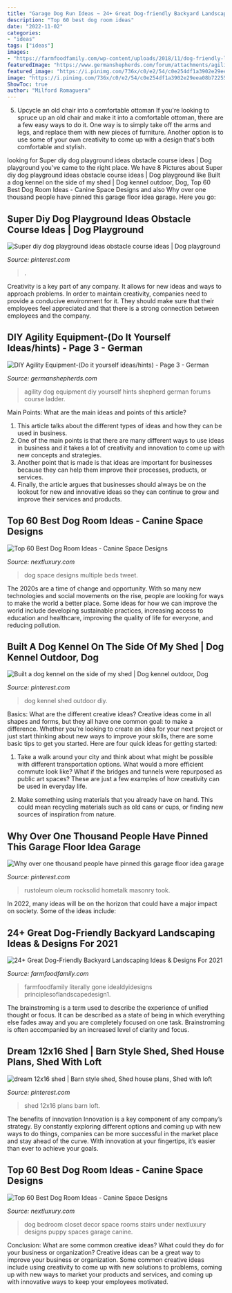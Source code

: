 ```yaml
---
title: "Garage Dog Run Ideas ~ 24+ Great Dog-friendly Backyard Landscaping Ideas &amp; Designs For 2021"
description: "Top 60 best dog room ideas"
date: "2022-11-02"
categories:
- "ideas"
tags: ["ideas"]
images:
- "https://farmfoodfamily.com/wp-content/uploads/2018/11/dog-friendly-landscaping-ideas-600x900.jpg"
featuredImage: "https://www.germanshepherds.com/forum/attachments/agility/5739d1295563793-diy-agility-equipment-do-yourself-ideas-hints-img_3739.jpg"
featured_image: "https://i.pinimg.com/736x/c0/e2/54/c0e254df1a3902e29eea08b72255f072.jpg"
image: "https://i.pinimg.com/736x/c0/e2/54/c0e254df1a3902e29eea08b72255f072.jpg"
ShowToc: true
author: "Milford Romaguera"
---
```



5. Upcycle an old chair into a comfortable ottoman
If you're looking to spruce up an old chair and make it into a comfortable ottoman, there are a few easy ways to do it. One way is to simply take off the arms and legs, and replace them with new pieces of furniture. Another option is to use some of your own creativity to come up with a design that's both comfortable and stylish.

	

		
looking for Super diy dog playground ideas obstacle course ideas | Dog playground you've came to the right place. We have 8 Pictures about Super diy dog playground ideas obstacle course ideas | Dog playground like Built a dog kennel on the side of my shed | Dog kennel outdoor, Dog, Top 60 Best Dog Room Ideas - Canine Space Designs and also Why over one thousand people have pinned this garage floor idea garage. Here you go:
		
    
## Super Diy Dog Playground Ideas Obstacle Course Ideas | Dog Playground

<img loading=lazy src="https://i.pinimg.com/736x/63/bd/c8/63bdc817f9aa5958bfa7838e77463453.jpg" onerror="this.onerror=null;this.src='https://tse3.mm.bing.net/th?id=OIP.pDBjQpwMfB2JeGtpEX-iMwAAAA&amp;pid=15.1';" alt="Super diy dog playground ideas obstacle course ideas | Dog playground">

_Source: pinterest.com_

>. 

	

Creativity is a key part of any company. It allows for new ideas and ways to approach problems. In order to maintain creativity, companies need to provide a conducive environment for it. They should make sure that their employees feel appreciated and that there is a strong connection between employees and the company.

    
## DIY Agility Equipment-(Do It Yourself Ideas/hints) - Page 3 - German

<img loading=lazy src="https://www.germanshepherds.com/forum/attachments/agility/5739d1295563793-diy-agility-equipment-do-yourself-ideas-hints-img_3739.jpg" onerror="this.onerror=null;this.src='https://tse4.mm.bing.net/th?id=OIP.HGUQns5zKJgmeHymUGizpgHaFj&amp;pid=15.1';" alt="DIY Agility Equipment-(Do it yourself ideas/hints) - Page 3 - German">

_Source: germanshepherds.com_

>agility dog equipment diy yourself hints shepherd german forums course ladder. 

	

Main Points: What are the main ideas and points of this article?
1. This article talks about the different types of ideas and how they can be used in business.
2. One of the main points is that there are many different ways to use ideas in business and it takes a lot of creativity and innovation to come up with new concepts and strategies.
3. Another point that is made is that ideas are important for businesses because they can help them improve their processes, products, or services.
4. Finally, the article argues that businesses should always be on the lookout for new and innovative ideas so they can continue to grow and improve their services and products.

    
## Top 60 Best Dog Room Ideas - Canine Space Designs

<img loading=lazy src="http://nextluxury.com/wp-content/uploads/multiple-dog-beds-dog-room-ideas.jpg" onerror="this.onerror=null;this.src='https://tse4.mm.bing.net/th?id=OIP.UTg-xrs1v1hcw7OdMGCPAAAAAA&amp;pid=15.1';" alt="Top 60 Best Dog Room Ideas - Canine Space Designs">

_Source: nextluxury.com_

>dog space designs multiple beds tweet. 

	

The 2020s are a time of change and opportunity. With so many new technologies and social movements on the rise, people are looking for ways to make the world a better place. Some ideas for how we can improve the world include developing sustainable practices, increasing access to education and healthcare, improving the quality of life for everyone, and reducing pollution.

    
## Built A Dog Kennel On The Side Of My Shed | Dog Kennel Outdoor, Dog

<img loading=lazy src="https://i.pinimg.com/736x/48/8e/45/488e45085e3edc3569421667b89c1943.jpg" onerror="this.onerror=null;this.src='https://tse1.mm.bing.net/th?id=OIP.KIj_x26fOM9FE0Z8PVgO8QHaJ3&amp;pid=15.1';" alt="Built a dog kennel on the side of my shed | Dog kennel outdoor, Dog">

_Source: pinterest.com_

>dog kennel shed outdoor diy. 

	

Basics: What are the different creative ideas?
Creative ideas come in all shapes and forms, but they all have one common goal: to make a difference. Whether you’re looking to create an idea for your next project or just start thinking about new ways to improve your skills, there are some basic tips to get you started. Here are four quick ideas for getting started:
1. Take a walk around your city and think about what might be possible with different transportation options. What would a more efficient commute look like? What if the bridges and tunnels were repurposed as public art spaces? These are just a few examples of how creativity can be used in everyday life.

2. Make something using materials that you already have on hand. This could mean recycling materials such as old cans or cups, or finding new sources of inspiration from nature.

    
## Why Over One Thousand People Have Pinned This Garage Floor Idea Garage

<img loading=lazy src="https://i.pinimg.com/736x/c0/e2/54/c0e254df1a3902e29eea08b72255f072.jpg" onerror="this.onerror=null;this.src='https://tse1.mm.bing.net/th?id=OIP.FKulRShwuSkch7Nv_qml-AHaEK&amp;pid=15.1';" alt="Why over one thousand people have pinned this garage floor idea garage">

_Source: pinterest.com_

>rustoleum oleum rocksolid hometalk masonry took. 

	

In 2022, many ideas will be on the horizon that could have a major impact on society. Some of the ideas include: 

    
## 24+ Great Dog-Friendly Backyard Landscaping Ideas &amp; Designs For 2021

<img loading=lazy src="https://farmfoodfamily.com/wp-content/uploads/2018/11/dog-friendly-landscaping-ideas-600x900.jpg" onerror="this.onerror=null;this.src='https://tse2.mm.bing.net/th?id=OIP.T_tnlB2kIsNGCmke2VF4jAHaLH&amp;pid=15.1';" alt="24+ Great Dog-Friendly Backyard Landscaping Ideas &amp; Designs For 2021">

_Source: farmfoodfamily.com_

>farmfoodfamily literally gone idealdyidesigns principlesoflandscapedesign1. 

	

The brainstroming is a term used to describe the experience of unified thought or focus. It can be described as a state of being in which everything else fades away and you are completely focused on one task. Brainstroming is often accompanied by an increased level of clarity and focus.

    
## Dream 12x16 Shed | Barn Style Shed, Shed House Plans, Shed With Loft

<img loading=lazy src="https://i.pinimg.com/736x/d4/1f/56/d41f56f639f5b94bcba7ac2e1a379088.jpg" onerror="this.onerror=null;this.src='https://tse4.mm.bing.net/th?id=OIP.TYrvsh6RWDivIISYX19zJAHaJ3&amp;pid=15.1';" alt="dream 12x16 shed | Barn style shed, Shed house plans, Shed with loft">

_Source: pinterest.com_

>shed 12x16 plans barn loft. 

	

The benefits of innovation
Innovation is a key component of any company’s strategy. By constantly exploring different options and coming up with new ways to do things, companies can be more successful in the market place and stay ahead of the curve. With innovation at your fingertips, it’s easier than ever to achieve your goals.

    
## Top 60 Best Dog Room Ideas - Canine Space Designs

<img loading=lazy src="http://nextluxury.com/wp-content/uploads/closet-dog-room-ideas.jpg" onerror="this.onerror=null;this.src='https://tse4.mm.bing.net/th?id=OIP.ctuRXtta-NlZX2F375w95AHaHa&amp;pid=15.1';" alt="Top 60 Best Dog Room Ideas - Canine Space Designs">

_Source: nextluxury.com_

>dog bedroom closet decor space rooms stairs under nextluxury designs puppy spaces garage canine. 

	

Conclusion: What are some common creative ideas? What could they do for your business or organization?
Creative ideas can be a great way to improve your business or organization. Some common creative ideas include using creativity to come up with new solutions to problems, coming up with new ways to market your products and services, and coming up with innovative ways to keep your employees motivated.

